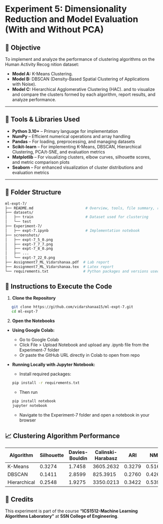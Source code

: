 # Experiment 5:  Dimensionality Reduction and Model Evaluation (With and Without PCA)

## 🎯 Objective
To implement and analyze the performance of clustering algorithms on the Human Activity Recog
nition dataset:
- **Model A:** K-Means Clustering.
- **Model B:** DBSCAN (Density-Based Spatial Clustering of Applications with Noise).
- **Model C:** Hierarchical Agglomerative Clustering (HAC).
and to visualize and compare the clusters formed by each algorithm, report results, and
analyze performance.

---

## 🧰 Tools & Libraries Used
- **Python 3.10+** – Primary language for implementation
- **NumPy** – Efficient numerical operations and array handling
- **Pandas** – For loading, preprocessing, and managing datasets
- **Scikit-learn** – For implementing K-Means, DBSCAN, Hierarchical Clustering, PCA/t-SNE, and evaluation metrics
- **Matplotlib** – For visualizing clusters, elbow curves, silhouette scores, and metric comparison plots
- **Seaborn** – For enhanced visualization of cluster distributions and evaluation metrics

---

## 📁 Folder Structure
```bash
ml-expt-7/
├── README.md                        # Overview, tools, file summary, run instructions
├── datasets/ 
│   ├── train                        # Dataset used for clustering
│   └── test             
├── Experiment-7/
│   ├── expt-7.ipynb                 # Implementation notebook
├── screenshots/
│   ├── expt-7_5_0.png             
│   ├── expt-7_7_7.png
│   ├── expt-7_8_0.png
│   ├── ...
│   └── expt-7_22_0.png
├── Assignment7_ML_Vidarshanaa.pdf  # Lab report
├── Assignment7_ML_Vidarshanaa.tex  # Latex report
└── requirements.txt                # Python packages and versions used
```

## 🚀 Instructions to Execute the Code

1. **Clone the Repository**
```bash
   git clone https://github.com/vidarshanaa15/ml-expt-7.git
   cd ml-expt-7
```

2. **Open the Notebooks**
- **Using Google Colab:**
  - Go to Google Colab
  - Click File > Upload Notebook and upload any .ipynb file from the Experiment-7 folder
  - *Or* paste the GitHub URL directly in Colab to open from repo
    
- **Running Locally with Jupyter Notebook:**
  - Install required packages:
  ```bash
  pip install -r requirements.txt
  ```
  - Then run
  ```bash
  pip install notebook
  jupyter notebook
  ```
  - Navigate to the Experiment-7 folder and open a notebook in your browser

## 📈 Clustering Algorithm Performance
| Algorithm     | Silhouette | Davies-Bouldin | Calinski-Harabasz | ARI    | NMI    |
|---------------|------------|----------------|-------------------|--------|--------|
| K-Means       | 0.3274     | 1.7458         | 3605.2632         | 0.3279 | 0.5163 |
| DBSCAN        | 0.1411     | 2.8599         | 825.3915          | 0.2760 | 0.4262 |
| Hierarchical  | 0.2548     | 1.9275         | 3350.0213         | 0.3422 | 0.5397 |

## 🙌 Credits

This experiment is part of the course **“ICS1512-Machine Learning Algorithms Laboratory”** at **SSN College of Engineering**.
